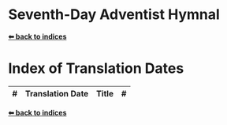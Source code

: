 # Seventh-Day Adventist Hymnal

**[⬅ back to indices](../README.md)**

# Index of Translation Dates
\# | Translation Date  | Title | #                       
-- |------|--------|----------

**[⬅ back to indices](../README.md)**